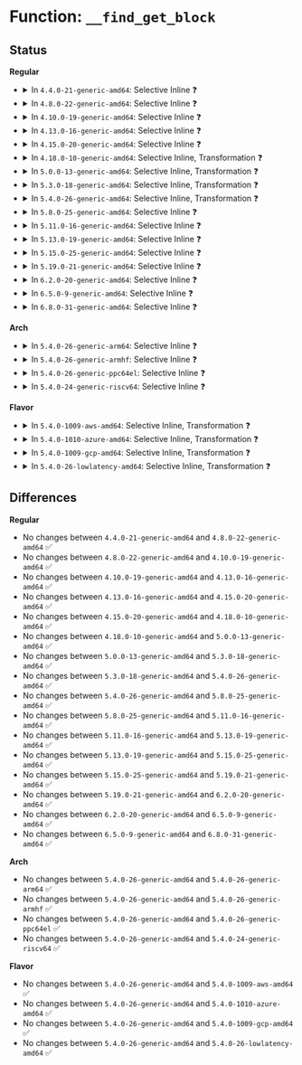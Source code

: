 # Function: <code>__find_get_block</code>

## Status
<b>Regular</b>
<ul>
<li>
<details>
<summary>In <code>4.4.0-21-generic-amd64</code>: Selective Inline ❓</summary>

```c
struct buffer_head * __find_get_block(struct block_device * bdev, sector_t block, unsigned int size)
```

```json
{
  "name": "__find_get_block",
  "collision_type": "Unique Global",
  "inline_type": "Selective",
  "funcs": [
    {
      "addr": 18446744071581219568,
      "name": "__find_get_block",
      "external": true,
      "loc": "fs/buffer.c:1365",
      "file": "fs/buffer.c",
      "inline": "not declared, inlined",
      "caller_inline": [],
      "caller_func": [
        "fs/buffer.c:__getblk_gfp",
        "fs/buffer.c:write_boundary_block",
        "fs/ext4/mballoc.c:ext4_free_blocks",
        "fs/jbd2/revoke.c:jbd2_journal_revoke",
        "fs/jbd2/revoke.c:jbd2_journal_cancel_revoke",
        "fs/jbd2/revoke.c:jbd2_clear_buffer_revoked_flags",
        "fs/fat/dir.c:fat__get_entry"
      ]
    }
  ],
  "symbols": [
    {
      "addr": 18446744071581219568,
      "name": "__find_get_block",
      "section": ".text",
      "bind": "STB_GLOBAL",
      "size": 270
    }
  ]
}
```
</details>
</li>
<li>
<details>
<summary>In <code>4.8.0-22-generic-amd64</code>: Selective Inline ❓</summary>

```c
struct buffer_head * __find_get_block(struct block_device * bdev, sector_t block, unsigned int size)
```

```json
{
  "name": "__find_get_block",
  "collision_type": "Unique Global",
  "inline_type": "Selective",
  "funcs": [
    {
      "addr": 18446744071581386112,
      "name": "__find_get_block",
      "external": true,
      "loc": "fs/buffer.c:1355",
      "file": "fs/buffer.c",
      "inline": "not declared, inlined",
      "caller_inline": [],
      "caller_func": [
        "fs/buffer.c:__getblk_gfp",
        "fs/buffer.c:write_boundary_block",
        "fs/ext4/mballoc.c:ext4_free_blocks",
        "fs/jbd2/revoke.c:jbd2_clear_buffer_revoked_flags",
        "fs/jbd2/revoke.c:jbd2_journal_cancel_revoke",
        "fs/jbd2/revoke.c:jbd2_journal_revoke",
        "fs/fat/dir.c:fat__get_entry"
      ]
    }
  ],
  "symbols": [
    {
      "addr": 18446744071581386112,
      "name": "__find_get_block",
      "section": ".text",
      "bind": "STB_GLOBAL",
      "size": 257
    }
  ]
}
```
</details>
</li>
<li>
<details>
<summary>In <code>4.10.0-19-generic-amd64</code>: Selective Inline ❓</summary>

```c
struct buffer_head * __find_get_block(struct block_device * bdev, sector_t block, unsigned int size)
```

```json
{
  "name": "__find_get_block",
  "collision_type": "Unique Global",
  "inline_type": "Selective",
  "funcs": [
    {
      "addr": 18446744071581465104,
      "name": "__find_get_block",
      "external": true,
      "loc": "fs/buffer.c:1355",
      "file": "fs/buffer.c",
      "inline": "not declared, inlined",
      "caller_inline": [],
      "caller_func": [
        "fs/buffer.c:__getblk_gfp",
        "fs/buffer.c:__getblk_gfp",
        "fs/buffer.c:write_boundary_block",
        "fs/ext4/mballoc.c:ext4_free_blocks",
        "fs/jbd2/revoke.c:jbd2_clear_buffer_revoked_flags",
        "fs/jbd2/revoke.c:jbd2_journal_cancel_revoke",
        "fs/jbd2/revoke.c:jbd2_journal_revoke",
        "fs/fat/dir.c:fat__get_entry"
      ]
    }
  ],
  "symbols": [
    {
      "addr": 18446744071581465104,
      "name": "__find_get_block",
      "section": ".text",
      "bind": "STB_GLOBAL",
      "size": 587
    }
  ]
}
```
</details>
</li>
<li>
<details>
<summary>In <code>4.13.0-16-generic-amd64</code>: Selective Inline ❓</summary>

```c
struct buffer_head * __find_get_block(struct block_device * bdev, sector_t block, unsigned int size)
```

```json
{
  "name": "__find_get_block",
  "collision_type": "Unique Global",
  "inline_type": "Selective",
  "funcs": [
    {
      "addr": 18446744071581519296,
      "name": "__find_get_block",
      "external": true,
      "loc": "fs/buffer.c:1350",
      "file": "fs/buffer.c",
      "inline": "not declared, inlined",
      "caller_inline": [],
      "caller_func": [
        "fs/buffer.c:__getblk_gfp",
        "fs/buffer.c:__getblk_gfp",
        "fs/buffer.c:write_boundary_block",
        "fs/ext4/mballoc.c:ext4_free_blocks",
        "fs/jbd2/revoke.c:jbd2_clear_buffer_revoked_flags",
        "fs/jbd2/revoke.c:jbd2_journal_cancel_revoke",
        "fs/jbd2/revoke.c:jbd2_journal_revoke",
        "fs/fat/dir.c:fat__get_entry"
      ]
    }
  ],
  "symbols": [
    {
      "addr": 18446744071581519296,
      "name": "__find_get_block",
      "section": ".text",
      "bind": "STB_GLOBAL",
      "size": 680
    }
  ]
}
```
</details>
</li>
<li>
<details>
<summary>In <code>4.15.0-20-generic-amd64</code>: Selective Inline ❓</summary>

```c
struct buffer_head * __find_get_block(struct block_device * bdev, sector_t block, unsigned int size)
```

```json
{
  "name": "__find_get_block",
  "collision_type": "Unique Global",
  "inline_type": "Selective",
  "funcs": [
    {
      "addr": 18446744071581661792,
      "name": "__find_get_block",
      "external": true,
      "loc": "fs/buffer.c:1310",
      "file": "fs/buffer.c",
      "inline": "not declared, inlined",
      "caller_inline": [],
      "caller_func": [
        "fs/buffer.c:__getblk_gfp",
        "fs/buffer.c:__getblk_gfp",
        "fs/buffer.c:write_boundary_block",
        "fs/ext4/mballoc.c:ext4_free_blocks",
        "fs/jbd2/revoke.c:jbd2_clear_buffer_revoked_flags",
        "fs/jbd2/revoke.c:jbd2_journal_cancel_revoke",
        "fs/jbd2/revoke.c:jbd2_journal_revoke",
        "fs/fat/dir.c:fat__get_entry"
      ]
    }
  ],
  "symbols": [
    {
      "addr": 18446744071581661792,
      "name": "__find_get_block",
      "section": ".text",
      "bind": "STB_GLOBAL",
      "size": 747
    }
  ]
}
```
</details>
</li>
<li>
<details>
<summary>In <code>4.18.0-10-generic-amd64</code>: Selective Inline, Transformation ❓</summary>

```c
struct buffer_head * __find_get_block(struct block_device * bdev, sector_t block, unsigned int size)
```

```json
{
  "name": "__find_get_block",
  "collision_type": "Unique Global",
  "inline_type": "Selective",
  "funcs": [
    {
      "addr": 0,
      "name": "__find_get_block",
      "external": true,
      "loc": "fs/buffer.c:1281",
      "file": "fs/buffer.c",
      "inline": "not declared, inlined",
      "caller_inline": [],
      "caller_func": [
        "fs/buffer.c:__getblk_gfp",
        "fs/buffer.c:__getblk_gfp",
        "fs/buffer.c:write_boundary_block",
        "fs/ext4/mballoc.c:ext4_free_blocks",
        "fs/jbd2/revoke.c:jbd2_clear_buffer_revoked_flags",
        "fs/jbd2/revoke.c:jbd2_journal_cancel_revoke",
        "fs/jbd2/revoke.c:jbd2_journal_revoke",
        "fs/fat/dir.c:fat__get_entry"
      ]
    }
  ],
  "symbols": [
    {
      "addr": 18446744071581839009,
      "name": "__find_get_block.cold.61",
      "section": ".text",
      "bind": "STB_LOCAL",
      "size": 97
    },
    {
      "addr": 18446744071581826304,
      "name": "__find_get_block",
      "section": ".text",
      "bind": "STB_GLOBAL",
      "size": 665
    }
  ]
}
```
</details>
</li>
<li>
<details>
<summary>In <code>5.0.0-13-generic-amd64</code>: Selective Inline, Transformation ❓</summary>

```c
struct buffer_head * __find_get_block(struct block_device * bdev, sector_t block, unsigned int size)
```

```json
{
  "name": "__find_get_block",
  "collision_type": "Unique Global",
  "inline_type": "Selective",
  "funcs": [
    {
      "addr": 18446744071581912646,
      "name": "__find_get_block",
      "external": true,
      "loc": "fs/buffer.c:1289",
      "file": "fs/buffer.c",
      "inline": "not declared, inlined",
      "caller_inline": [],
      "caller_func": [
        "fs/buffer.c:__getblk_gfp",
        "fs/buffer.c:__getblk_gfp",
        "fs/buffer.c:write_boundary_block",
        "fs/ext4/mballoc.c:ext4_free_blocks",
        "fs/jbd2/revoke.c:jbd2_clear_buffer_revoked_flags",
        "fs/jbd2/revoke.c:jbd2_journal_cancel_revoke",
        "fs/jbd2/revoke.c:jbd2_journal_revoke",
        "fs/fat/dir.c:fat__get_entry"
      ]
    }
  ],
  "symbols": [
    {
      "addr": 18446744071581926273,
      "name": "__find_get_block.cold.64",
      "section": ".text",
      "bind": "STB_LOCAL",
      "size": 74
    },
    {
      "addr": 18446744071581912384,
      "name": "__find_get_block",
      "section": ".text",
      "bind": "STB_GLOBAL",
      "size": 714
    }
  ]
}
```
</details>
</li>
<li>
<details>
<summary>In <code>5.3.0-18-generic-amd64</code>: Selective Inline, Transformation ❓</summary>

```c
struct buffer_head * __find_get_block(struct block_device * bdev, sector_t block, unsigned int size)
```

```json
{
  "name": "__find_get_block",
  "collision_type": "Unique Global",
  "inline_type": "Selective",
  "funcs": [
    {
      "addr": 18446744071582049783,
      "name": "__find_get_block",
      "external": true,
      "loc": "fs/buffer.c:1290",
      "file": "fs/buffer.c",
      "inline": "not declared, inlined",
      "caller_inline": [],
      "caller_func": [
        "fs/buffer.c:__getblk_gfp",
        "fs/buffer.c:__getblk_gfp",
        "fs/buffer.c:write_boundary_block",
        "fs/ext4/mballoc.c:ext4_free_blocks",
        "fs/jbd2/revoke.c:jbd2_clear_buffer_revoked_flags",
        "fs/jbd2/revoke.c:jbd2_journal_cancel_revoke",
        "fs/jbd2/revoke.c:jbd2_journal_revoke",
        "fs/fat/dir.c:fat__get_entry"
      ]
    }
  ],
  "symbols": [
    {
      "addr": 18446744071582063720,
      "name": "__find_get_block.cold",
      "section": ".text",
      "bind": "STB_LOCAL",
      "size": 69
    },
    {
      "addr": 18446744071582049520,
      "name": "__find_get_block",
      "section": ".text",
      "bind": "STB_GLOBAL",
      "size": 718
    }
  ]
}
```
</details>
</li>
<li>
<details>
<summary>In <code>5.4.0-26-generic-amd64</code>: Selective Inline, Transformation ❓</summary>

```c
struct buffer_head * __find_get_block(struct block_device * bdev, sector_t block, unsigned int size)
```

```json
{
  "name": "__find_get_block",
  "collision_type": "Unique Global",
  "inline_type": "Selective",
  "funcs": [
    {
      "addr": 18446744071582127639,
      "name": "__find_get_block",
      "external": true,
      "loc": "fs/buffer.c:1290",
      "file": "fs/buffer.c",
      "inline": "not declared, inlined",
      "caller_inline": [],
      "caller_func": [
        "fs/buffer.c:__getblk_gfp",
        "fs/buffer.c:__getblk_gfp",
        "fs/buffer.c:write_boundary_block",
        "fs/ext4/mballoc.c:ext4_free_blocks",
        "fs/jbd2/revoke.c:jbd2_clear_buffer_revoked_flags",
        "fs/jbd2/revoke.c:jbd2_journal_cancel_revoke",
        "fs/jbd2/revoke.c:jbd2_journal_revoke",
        "fs/fat/dir.c:fat__get_entry"
      ]
    }
  ],
  "symbols": [
    {
      "addr": 18446744071582141557,
      "name": "__find_get_block.cold",
      "section": ".text",
      "bind": "STB_LOCAL",
      "size": 69
    },
    {
      "addr": 18446744071582127376,
      "name": "__find_get_block",
      "section": ".text",
      "bind": "STB_GLOBAL",
      "size": 718
    }
  ]
}
```
</details>
</li>
<li>
<details>
<summary>In <code>5.8.0-25-generic-amd64</code>: Selective Inline ❓</summary>

```c
struct buffer_head * __find_get_block(struct block_device * bdev, sector_t block, unsigned int size)
```

```json
{
  "name": "__find_get_block",
  "collision_type": "Unique Global",
  "inline_type": "Selective",
  "funcs": [
    {
      "addr": 18446744071582365808,
      "name": "__find_get_block",
      "external": true,
      "loc": "fs/buffer.c:1323",
      "file": "fs/buffer.c",
      "inline": "not declared, inlined",
      "caller_inline": [],
      "caller_func": [
        "fs/buffer.c:__bread_gfp",
        "fs/buffer.c:__breadahead_gfp",
        "fs/buffer.c:__breadahead",
        "fs/buffer.c:__getblk_slow",
        "fs/buffer.c:write_boundary_block",
        "fs/ext4/ialloc.c:recently_deleted",
        "fs/ext4/mballoc.c:ext4_free_blocks",
        "fs/jbd2/revoke.c:jbd2_clear_buffer_revoked_flags",
        "fs/jbd2/revoke.c:jbd2_journal_cancel_revoke",
        "fs/jbd2/revoke.c:jbd2_journal_revoke",
        "fs/fat/dir.c:fat__get_entry"
      ]
    }
  ],
  "symbols": [
    {
      "addr": 18446744071582365808,
      "name": "__find_get_block",
      "section": ".text",
      "bind": "STB_GLOBAL",
      "size": 161
    }
  ]
}
```
</details>
</li>
<li>
<details>
<summary>In <code>5.11.0-16-generic-amd64</code>: Selective Inline ❓</summary>

```c
struct buffer_head * __find_get_block(struct block_device * bdev, sector_t block, unsigned int size)
```

```json
{
  "name": "__find_get_block",
  "collision_type": "Unique Global",
  "inline_type": "Selective",
  "funcs": [
    {
      "addr": 18446744071582424640,
      "name": "__find_get_block",
      "external": true,
      "loc": "fs/buffer.c:1322",
      "file": "fs/buffer.c",
      "inline": "not declared, inlined",
      "caller_inline": [],
      "caller_func": [
        "fs/buffer.c:__bread_gfp",
        "fs/buffer.c:__breadahead_gfp",
        "fs/buffer.c:__breadahead",
        "fs/buffer.c:__getblk_slow",
        "fs/buffer.c:write_boundary_block",
        "fs/ext4/ialloc.c:recently_deleted",
        "fs/ext4/mballoc.c:ext4_free_blocks",
        "fs/jbd2/revoke.c:jbd2_clear_buffer_revoked_flags",
        "fs/jbd2/revoke.c:jbd2_journal_cancel_revoke",
        "fs/jbd2/revoke.c:jbd2_journal_revoke",
        "fs/fat/dir.c:fat__get_entry"
      ]
    }
  ],
  "symbols": [
    {
      "addr": 18446744071582424640,
      "name": "__find_get_block",
      "section": ".text",
      "bind": "STB_GLOBAL",
      "size": 143
    }
  ]
}
```
</details>
</li>
<li>
<details>
<summary>In <code>5.13.0-19-generic-amd64</code>: Selective Inline ❓</summary>

```c
struct buffer_head * __find_get_block(struct block_device * bdev, sector_t block, unsigned int size)
```

```json
{
  "name": "__find_get_block",
  "collision_type": "Unique Global",
  "inline_type": "Selective",
  "funcs": [
    {
      "addr": 18446744071582452592,
      "name": "__find_get_block",
      "external": true,
      "loc": "fs/buffer.c:1327",
      "file": "fs/buffer.c",
      "inline": "not declared, inlined",
      "caller_inline": [],
      "caller_func": [
        "fs/buffer.c:__getblk_gfp",
        "fs/buffer.c:__getblk_gfp",
        "fs/buffer.c:write_boundary_block",
        "fs/ext4/ialloc.c:find_inode_bit",
        "fs/ext4/mballoc.c:ext4_free_blocks",
        "fs/jbd2/revoke.c:jbd2_clear_buffer_revoked_flags",
        "fs/jbd2/revoke.c:jbd2_journal_cancel_revoke",
        "fs/jbd2/revoke.c:jbd2_journal_revoke",
        "fs/fat/dir.c:fat__get_entry"
      ]
    }
  ],
  "symbols": [
    {
      "addr": 18446744071582452592,
      "name": "__find_get_block",
      "section": ".text",
      "bind": "STB_GLOBAL",
      "size": 143
    }
  ]
}
```
</details>
</li>
<li>
<details>
<summary>In <code>5.15.0-25-generic-amd64</code>: Selective Inline ❓</summary>

```c
struct buffer_head * __find_get_block(struct block_device * bdev, sector_t block, unsigned int size)
```

```json
{
  "name": "__find_get_block",
  "collision_type": "Unique Global",
  "inline_type": "Selective",
  "funcs": [
    {
      "addr": 18446744071582779248,
      "name": "__find_get_block",
      "external": true,
      "loc": "fs/buffer.c:1302",
      "file": "fs/buffer.c",
      "inline": "not declared, inlined",
      "caller_inline": [],
      "caller_func": [
        "fs/buffer.c:__getblk_gfp",
        "fs/buffer.c:__getblk_gfp",
        "fs/buffer.c:write_boundary_block",
        "fs/ext4/ialloc.c:find_inode_bit",
        "fs/ext4/mballoc.c:ext4_free_blocks",
        "fs/jbd2/revoke.c:jbd2_clear_buffer_revoked_flags",
        "fs/jbd2/revoke.c:jbd2_journal_cancel_revoke",
        "fs/jbd2/revoke.c:jbd2_journal_revoke",
        "fs/fat/dir.c:fat__get_entry"
      ]
    }
  ],
  "symbols": [
    {
      "addr": 18446744071582779248,
      "name": "__find_get_block",
      "section": ".text",
      "bind": "STB_GLOBAL",
      "size": 566
    }
  ]
}
```
</details>
</li>
<li>
<details>
<summary>In <code>5.19.0-21-generic-amd64</code>: Selective Inline ❓</summary>

```c
struct buffer_head * __find_get_block(struct block_device * bdev, sector_t block, unsigned int size)
```

```json
{
  "name": "__find_get_block",
  "collision_type": "Unique Global",
  "inline_type": "Selective",
  "funcs": [
    {
      "addr": 18446744071583322816,
      "name": "__find_get_block",
      "external": true,
      "loc": "fs/buffer.c:1301",
      "file": "fs/buffer.c",
      "inline": "not declared, inlined",
      "caller_inline": [],
      "caller_func": [
        "fs/buffer.c:__getblk_gfp",
        "fs/buffer.c:__getblk_gfp",
        "fs/buffer.c:write_boundary_block",
        "fs/ext4/ialloc.c:find_inode_bit",
        "fs/ext4/inode.c:ext4_getblk",
        "fs/ext4/mballoc.c:ext4_free_blocks",
        "fs/jbd2/revoke.c:jbd2_clear_buffer_revoked_flags",
        "fs/jbd2/revoke.c:jbd2_journal_cancel_revoke",
        "fs/jbd2/revoke.c:jbd2_journal_revoke",
        "fs/fat/dir.c:fat__get_entry"
      ]
    }
  ],
  "symbols": [
    {
      "addr": 18446744071583322816,
      "name": "__find_get_block",
      "section": ".text",
      "bind": "STB_GLOBAL",
      "size": 177
    }
  ]
}
```
</details>
</li>
<li>
<details>
<summary>In <code>6.2.0-20-generic-amd64</code>: Selective Inline ❓</summary>

```c
struct buffer_head * __find_get_block(struct block_device * bdev, sector_t block, unsigned int size)
```

```json
{
  "name": "__find_get_block",
  "collision_type": "Unique Global",
  "inline_type": "Selective",
  "funcs": [
    {
      "addr": 18446744071583908368,
      "name": "__find_get_block",
      "external": true,
      "loc": "fs/buffer.c:1301",
      "file": "fs/buffer.c",
      "inline": "not declared, inlined",
      "caller_inline": [],
      "caller_func": [
        "fs/buffer.c:__getblk_gfp",
        "fs/buffer.c:__getblk_gfp",
        "fs/buffer.c:write_boundary_block",
        "fs/ext4/ialloc.c:find_inode_bit",
        "fs/ext4/inode.c:ext4_getblk",
        "fs/ext4/mballoc.c:ext4_free_blocks",
        "fs/jbd2/revoke.c:jbd2_clear_buffer_revoked_flags",
        "fs/jbd2/revoke.c:jbd2_journal_cancel_revoke",
        "fs/jbd2/revoke.c:jbd2_journal_revoke",
        "fs/fat/dir.c:fat__get_entry"
      ]
    }
  ],
  "symbols": [
    {
      "addr": 18446744071583908368,
      "name": "__find_get_block",
      "section": ".text",
      "bind": "STB_GLOBAL",
      "size": 177
    }
  ]
}
```
</details>
</li>
<li>
<details>
<summary>In <code>6.5.0-9-generic-amd64</code>: Selective Inline ❓</summary>

```c
struct buffer_head * __find_get_block(struct block_device * bdev, sector_t block, unsigned int size)
```

```json
{
  "name": "__find_get_block",
  "collision_type": "Unique Global",
  "inline_type": "Selective",
  "funcs": [
    {
      "addr": 18446744071584138288,
      "name": "__find_get_block",
      "external": true,
      "loc": "fs/buffer.c:1413",
      "file": "fs/buffer.c",
      "inline": "not declared, inlined",
      "caller_inline": [],
      "caller_func": [
        "fs/buffer.c:__bread_gfp",
        "fs/buffer.c:__breadahead",
        "fs/buffer.c:__getblk_slow",
        "fs/buffer.c:write_boundary_block",
        "fs/ext4/ialloc.c:find_inode_bit",
        "fs/ext4/inode.c:ext4_getblk",
        "fs/ext4/mballoc.c:ext4_free_blocks",
        "fs/jbd2/revoke.c:jbd2_clear_buffer_revoked_flags",
        "fs/jbd2/revoke.c:jbd2_journal_cancel_revoke",
        "fs/jbd2/revoke.c:jbd2_journal_revoke",
        "fs/fat/dir.c:fat__get_entry"
      ]
    }
  ],
  "symbols": [
    {
      "addr": 18446744071584138288,
      "name": "__find_get_block",
      "section": ".text",
      "bind": "STB_GLOBAL",
      "size": 177
    }
  ]
}
```
</details>
</li>
<li>
<details>
<summary>In <code>6.8.0-31-generic-amd64</code>: Selective Inline ❓</summary>

```c
struct buffer_head * __find_get_block(struct block_device * bdev, sector_t block, unsigned int size)
```

```json
{
  "name": "__find_get_block",
  "collision_type": "Unique Global",
  "inline_type": "Selective",
  "funcs": [
    {
      "addr": 18446744071584354416,
      "name": "__find_get_block",
      "external": true,
      "loc": "fs/buffer.c:1395",
      "file": "fs/buffer.c",
      "inline": "not declared, inlined",
      "caller_inline": [],
      "caller_func": [
        "fs/buffer.c:__bread_gfp",
        "fs/buffer.c:__breadahead",
        "fs/buffer.c:__getblk_slow",
        "fs/buffer.c:write_boundary_block",
        "fs/ext4/ialloc.c:find_inode_bit",
        "fs/ext4/inode.c:ext4_getblk",
        "fs/ext4/mballoc.c:ext4_free_blocks",
        "fs/jbd2/revoke.c:jbd2_clear_buffer_revoked_flags",
        "fs/jbd2/revoke.c:jbd2_journal_cancel_revoke",
        "fs/jbd2/revoke.c:jbd2_journal_revoke",
        "fs/fat/dir.c:fat__get_entry"
      ]
    }
  ],
  "symbols": [
    {
      "addr": 18446744071584354416,
      "name": "__find_get_block",
      "section": ".text",
      "bind": "STB_GLOBAL",
      "size": 177
    }
  ]
}
```
</details>
</li>
</ul>
<b>Arch</b>
<ul>
<li>
<details>
<summary>In <code>5.4.0-26-generic-arm64</code>: Selective Inline ❓</summary>

```c
struct buffer_head * __find_get_block(struct block_device * bdev, sector_t block, unsigned int size)
```

```json
{
  "name": "__find_get_block",
  "collision_type": "Unique Global",
  "inline_type": "Selective",
  "funcs": [
    {
      "addr": 18446603336493669736,
      "name": "__find_get_block",
      "external": true,
      "loc": "fs/buffer.c:1290",
      "file": "fs/buffer.c",
      "inline": "not declared, inlined",
      "caller_inline": [],
      "caller_func": [
        "fs/buffer.c:__getblk_gfp",
        "fs/buffer.c:__getblk_gfp",
        "fs/buffer.c:write_boundary_block",
        "fs/ext4/mballoc.c:ext4_free_blocks",
        "fs/jbd2/revoke.c:jbd2_clear_buffer_revoked_flags",
        "fs/jbd2/revoke.c:jbd2_journal_cancel_revoke",
        "fs/jbd2/revoke.c:jbd2_journal_revoke",
        "fs/fat/dir.c:fat__get_entry"
      ]
    }
  ],
  "symbols": [
    {
      "addr": 18446603336493669736,
      "name": "__find_get_block",
      "section": ".text",
      "bind": "STB_GLOBAL",
      "size": 1004
    }
  ]
}
```
</details>
</li>
<li>
<details>
<summary>In <code>5.4.0-26-generic-armhf</code>: Selective Inline ❓</summary>

```c
struct buffer_head * __find_get_block(struct block_device * bdev, sector_t block, unsigned int size)
```

```json
{
  "name": "__find_get_block",
  "collision_type": "Unique Global",
  "inline_type": "Selective",
  "funcs": [
    {
      "addr": 3227202284,
      "name": "__find_get_block",
      "external": true,
      "loc": "fs/buffer.c:1290",
      "file": "fs/buffer.c",
      "inline": "not declared, inlined",
      "caller_inline": [],
      "caller_func": [
        "fs/buffer.c:__getblk_gfp",
        "fs/buffer.c:__getblk_slow",
        "fs/buffer.c:write_boundary_block",
        "fs/ext4/ialloc.c:find_inode_bit",
        "fs/ext4/mballoc.c:ext4_free_blocks",
        "fs/jbd2/revoke.c:jbd2_clear_buffer_revoked_flags",
        "fs/jbd2/revoke.c:jbd2_journal_cancel_revoke",
        "fs/jbd2/revoke.c:jbd2_journal_revoke",
        "fs/fat/dir.c:fat__get_entry"
      ]
    }
  ],
  "symbols": [
    {
      "addr": 3227202284,
      "name": "__find_get_block",
      "section": ".text",
      "bind": "STB_GLOBAL",
      "size": 984
    }
  ]
}
```
</details>
</li>
<li>
<details>
<summary>In <code>5.4.0-26-generic-ppc64el</code>: Selective Inline ❓</summary>

```c
struct buffer_head * __find_get_block(struct block_device * bdev, sector_t block, unsigned int size)
```

```json
{
  "name": "__find_get_block",
  "collision_type": "Unique Global",
  "inline_type": "Selective",
  "funcs": [
    {
      "addr": 13835058055287270400,
      "name": "__find_get_block",
      "external": true,
      "loc": "fs/buffer.c:1290",
      "file": "fs/buffer.c",
      "inline": "not declared, inlined",
      "caller_inline": [],
      "caller_func": [
        "fs/buffer.c:__getblk_gfp",
        "fs/buffer.c:__getblk_gfp",
        "fs/buffer.c:write_boundary_block",
        "fs/ext4/mballoc.c:ext4_free_blocks",
        "fs/jbd2/revoke.c:jbd2_clear_buffer_revoked_flags",
        "fs/jbd2/revoke.c:jbd2_journal_cancel_revoke",
        "fs/jbd2/revoke.c:jbd2_journal_revoke",
        "fs/fat/dir.c:fat__get_entry"
      ]
    }
  ],
  "symbols": [
    {
      "addr": 13835058055287270400,
      "name": "__find_get_block",
      "section": ".text",
      "bind": "STB_GLOBAL",
      "size": 1312
    }
  ]
}
```
</details>
</li>
<li>
<details>
<summary>In <code>5.4.0-24-generic-riscv64</code>: Selective Inline ❓</summary>

```c
struct buffer_head * __find_get_block(struct block_device * bdev, sector_t block, unsigned int size)
```

```json
{
  "name": "__find_get_block",
  "collision_type": "Unique Global",
  "inline_type": "Selective",
  "funcs": [
    {
      "addr": 18446743936273296162,
      "name": "__find_get_block",
      "external": true,
      "loc": "fs/buffer.c:1290",
      "file": "fs/buffer.c",
      "inline": "not declared, inlined",
      "caller_inline": [],
      "caller_func": [
        "fs/buffer.c:__getblk_gfp",
        "fs/buffer.c:__getblk_gfp",
        "fs/buffer.c:write_boundary_block",
        "fs/ext4/mballoc.c:ext4_free_blocks",
        "fs/jbd2/revoke.c:jbd2_clear_buffer_revoked_flags",
        "fs/jbd2/revoke.c:jbd2_journal_cancel_revoke",
        "fs/jbd2/revoke.c:jbd2_journal_revoke",
        "fs/fat/dir.c:fat__get_entry"
      ]
    }
  ],
  "symbols": [
    {
      "addr": 18446743936273296162,
      "name": "__find_get_block",
      "section": ".text",
      "bind": "STB_GLOBAL",
      "size": 786
    }
  ]
}
```
</details>
</li>
</ul>
<b>Flavor</b>
<ul>
<li>
<details>
<summary>In <code>5.4.0-1009-aws-amd64</code>: Selective Inline, Transformation ❓</summary>

```c
struct buffer_head * __find_get_block(struct block_device * bdev, sector_t block, unsigned int size)
```

```json
{
  "name": "__find_get_block",
  "collision_type": "Unique Global",
  "inline_type": "Selective",
  "funcs": [
    {
      "addr": 18446744071582096375,
      "name": "__find_get_block",
      "external": true,
      "loc": "fs/buffer.c:1290",
      "file": "fs/buffer.c",
      "inline": "not declared, inlined",
      "caller_inline": [],
      "caller_func": [
        "fs/buffer.c:__getblk_gfp",
        "fs/buffer.c:__getblk_gfp",
        "fs/buffer.c:write_boundary_block",
        "fs/ext4/mballoc.c:ext4_free_blocks",
        "fs/jbd2/revoke.c:jbd2_clear_buffer_revoked_flags",
        "fs/jbd2/revoke.c:jbd2_journal_cancel_revoke",
        "fs/jbd2/revoke.c:jbd2_journal_revoke",
        "fs/fat/dir.c:fat__get_entry"
      ]
    }
  ],
  "symbols": [
    {
      "addr": 18446744071582110293,
      "name": "__find_get_block.cold",
      "section": ".text",
      "bind": "STB_LOCAL",
      "size": 69
    },
    {
      "addr": 18446744071582096112,
      "name": "__find_get_block",
      "section": ".text",
      "bind": "STB_GLOBAL",
      "size": 718
    }
  ]
}
```
</details>
</li>
<li>
<details>
<summary>In <code>5.4.0-1010-azure-amd64</code>: Selective Inline, Transformation ❓</summary>

```c
struct buffer_head * __find_get_block(struct block_device * bdev, sector_t block, unsigned int size)
```

```json
{
  "name": "__find_get_block",
  "collision_type": "Unique Global",
  "inline_type": "Selective",
  "funcs": [
    {
      "addr": 18446744071582033830,
      "name": "__find_get_block",
      "external": true,
      "loc": "fs/buffer.c:1290",
      "file": "fs/buffer.c",
      "inline": "not declared, inlined",
      "caller_inline": [],
      "caller_func": [
        "fs/buffer.c:__getblk_gfp",
        "fs/buffer.c:__getblk_gfp",
        "fs/buffer.c:write_boundary_block",
        "fs/ext4/mballoc.c:ext4_free_blocks",
        "fs/jbd2/revoke.c:jbd2_clear_buffer_revoked_flags",
        "fs/jbd2/revoke.c:jbd2_journal_cancel_revoke",
        "fs/jbd2/revoke.c:jbd2_journal_revoke",
        "fs/fat/dir.c:fat__get_entry"
      ]
    }
  ],
  "symbols": [
    {
      "addr": 18446744071582047733,
      "name": "__find_get_block.cold",
      "section": ".text",
      "bind": "STB_LOCAL",
      "size": 69
    },
    {
      "addr": 18446744071582033584,
      "name": "__find_get_block",
      "section": ".text",
      "bind": "STB_GLOBAL",
      "size": 674
    }
  ]
}
```
</details>
</li>
<li>
<details>
<summary>In <code>5.4.0-1009-gcp-amd64</code>: Selective Inline, Transformation ❓</summary>

```c
struct buffer_head * __find_get_block(struct block_device * bdev, sector_t block, unsigned int size)
```

```json
{
  "name": "__find_get_block",
  "collision_type": "Unique Global",
  "inline_type": "Selective",
  "funcs": [
    {
      "addr": 18446744071582086855,
      "name": "__find_get_block",
      "external": true,
      "loc": "fs/buffer.c:1290",
      "file": "fs/buffer.c",
      "inline": "not declared, inlined",
      "caller_inline": [],
      "caller_func": [
        "fs/buffer.c:__getblk_gfp",
        "fs/buffer.c:__getblk_gfp",
        "fs/buffer.c:write_boundary_block",
        "fs/ext4/mballoc.c:ext4_free_blocks",
        "fs/jbd2/revoke.c:jbd2_clear_buffer_revoked_flags",
        "fs/jbd2/revoke.c:jbd2_journal_cancel_revoke",
        "fs/jbd2/revoke.c:jbd2_journal_revoke",
        "fs/fat/dir.c:fat__get_entry"
      ]
    }
  ],
  "symbols": [
    {
      "addr": 18446744071582100773,
      "name": "__find_get_block.cold",
      "section": ".text",
      "bind": "STB_LOCAL",
      "size": 69
    },
    {
      "addr": 18446744071582086592,
      "name": "__find_get_block",
      "section": ".text",
      "bind": "STB_GLOBAL",
      "size": 718
    }
  ]
}
```
</details>
</li>
<li>
<details>
<summary>In <code>5.4.0-26-lowlatency-amd64</code>: Selective Inline, Transformation ❓</summary>

```c
struct buffer_head * __find_get_block(struct block_device * bdev, sector_t block, unsigned int size)
```

```json
{
  "name": "__find_get_block",
  "collision_type": "Unique Global",
  "inline_type": "Selective",
  "funcs": [
    {
      "addr": 18446744071582159564,
      "name": "__find_get_block",
      "external": true,
      "loc": "fs/buffer.c:1290",
      "file": "fs/buffer.c",
      "inline": "not declared, inlined",
      "caller_inline": [],
      "caller_func": [
        "fs/buffer.c:__getblk_gfp",
        "fs/buffer.c:__getblk_gfp",
        "fs/buffer.c:write_boundary_block",
        "fs/ext4/mballoc.c:ext4_free_blocks",
        "fs/jbd2/revoke.c:jbd2_clear_buffer_revoked_flags",
        "fs/jbd2/revoke.c:jbd2_journal_cancel_revoke",
        "fs/jbd2/revoke.c:jbd2_journal_revoke",
        "fs/fat/dir.c:fat__get_entry"
      ]
    }
  ],
  "symbols": [
    {
      "addr": 18446744071582173643,
      "name": "__find_get_block.cold",
      "section": ".text",
      "bind": "STB_LOCAL",
      "size": 64
    },
    {
      "addr": 18446744071582159280,
      "name": "__find_get_block",
      "section": ".text",
      "bind": "STB_GLOBAL",
      "size": 731
    }
  ]
}
```
</details>
</li>
</ul>

## Differences
<b>Regular</b>
<ul>
<li>
No changes between <code>4.4.0-21-generic-amd64</code> and <code>4.8.0-22-generic-amd64</code> ✅
</li>
<li>
No changes between <code>4.8.0-22-generic-amd64</code> and <code>4.10.0-19-generic-amd64</code> ✅
</li>
<li>
No changes between <code>4.10.0-19-generic-amd64</code> and <code>4.13.0-16-generic-amd64</code> ✅
</li>
<li>
No changes between <code>4.13.0-16-generic-amd64</code> and <code>4.15.0-20-generic-amd64</code> ✅
</li>
<li>
No changes between <code>4.15.0-20-generic-amd64</code> and <code>4.18.0-10-generic-amd64</code> ✅
</li>
<li>
No changes between <code>4.18.0-10-generic-amd64</code> and <code>5.0.0-13-generic-amd64</code> ✅
</li>
<li>
No changes between <code>5.0.0-13-generic-amd64</code> and <code>5.3.0-18-generic-amd64</code> ✅
</li>
<li>
No changes between <code>5.3.0-18-generic-amd64</code> and <code>5.4.0-26-generic-amd64</code> ✅
</li>
<li>
No changes between <code>5.4.0-26-generic-amd64</code> and <code>5.8.0-25-generic-amd64</code> ✅
</li>
<li>
No changes between <code>5.8.0-25-generic-amd64</code> and <code>5.11.0-16-generic-amd64</code> ✅
</li>
<li>
No changes between <code>5.11.0-16-generic-amd64</code> and <code>5.13.0-19-generic-amd64</code> ✅
</li>
<li>
No changes between <code>5.13.0-19-generic-amd64</code> and <code>5.15.0-25-generic-amd64</code> ✅
</li>
<li>
No changes between <code>5.15.0-25-generic-amd64</code> and <code>5.19.0-21-generic-amd64</code> ✅
</li>
<li>
No changes between <code>5.19.0-21-generic-amd64</code> and <code>6.2.0-20-generic-amd64</code> ✅
</li>
<li>
No changes between <code>6.2.0-20-generic-amd64</code> and <code>6.5.0-9-generic-amd64</code> ✅
</li>
<li>
No changes between <code>6.5.0-9-generic-amd64</code> and <code>6.8.0-31-generic-amd64</code> ✅
</li>
</ul>
<b>Arch</b>
<ul>
<li>
No changes between <code>5.4.0-26-generic-amd64</code> and <code>5.4.0-26-generic-arm64</code> ✅
</li>
<li>
No changes between <code>5.4.0-26-generic-amd64</code> and <code>5.4.0-26-generic-armhf</code> ✅
</li>
<li>
No changes between <code>5.4.0-26-generic-amd64</code> and <code>5.4.0-26-generic-ppc64el</code> ✅
</li>
<li>
No changes between <code>5.4.0-26-generic-amd64</code> and <code>5.4.0-24-generic-riscv64</code> ✅
</li>
</ul>
<b>Flavor</b>
<ul>
<li>
No changes between <code>5.4.0-26-generic-amd64</code> and <code>5.4.0-1009-aws-amd64</code> ✅
</li>
<li>
No changes between <code>5.4.0-26-generic-amd64</code> and <code>5.4.0-1010-azure-amd64</code> ✅
</li>
<li>
No changes between <code>5.4.0-26-generic-amd64</code> and <code>5.4.0-1009-gcp-amd64</code> ✅
</li>
<li>
No changes between <code>5.4.0-26-generic-amd64</code> and <code>5.4.0-26-lowlatency-amd64</code> ✅
</li>
</ul>
